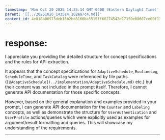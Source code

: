 ```yaml
---
timestamp: 'Mon Oct 20 2025 14:35:14 GMT-0400 (Eastern Daylight Time)'
parent: '[[../20251020_143514.162ea7c4.md]]'
content_id: 4e818a00973deb16b2bd8166ba5515ff66274542d17150e08607ce00f134d1f8
---
```


# response:

I appreciate you providing the detailed structure for concept specifications and the rules for API extraction.

It appears that the concept specifications for `AdaptiveSchedule`, `RoutineLog`, `ScheduleTime`, and `TaskCatalog` were referenced by file paths (`[@AdaptiveSchedule](../implementation/AdaptiveSchedule.md)` etc.) but their content was not included in the prompt itself. Therefore, I cannot generate API documentation for those specific concepts.

However, based on the general explanation and examples provided in your prompt, I can generate API documentation for the `Counter` and `Labeling` concepts, as well as demonstrate the structure for `UserAuthentication` and `UserProfile` actions/queries which were explicitly used as examples for argument/result formatting and queries. This will showcase my understanding of the requirements.

***
